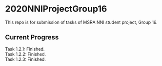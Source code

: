 # 2020NNIProjectGroup16
This repo is for submission of tasks of MSRA NNI student project, Group 16.  
## Current Progress
Task 1.2.1: Finished.  
Task 1.2.2: Finished.  
Task 1.2.3: Finished.  

